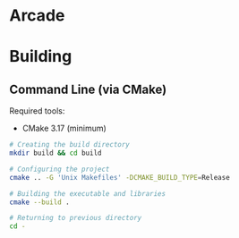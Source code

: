 Arcade
====

# Building

## Command Line (via CMake)

Required tools:
- CMake 3.17 (minimum)

```sh
# Creating the build directory
mkdir build && cd build 

# Configuring the project
cmake .. -G 'Unix Makefiles' -DCMAKE_BUILD_TYPE=Release

# Building the executable and libraries
cmake --build .

# Returning to previous directory
cd -
```
